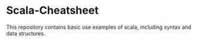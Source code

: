 # Scala-Cheatsheet
This repository contains basic use examples of scala, including syntax and data structures.
